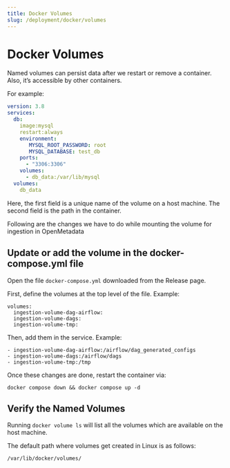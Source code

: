 ```yaml
---
title: Docker Volumes
slug: /deployment/docker/volumes
---
```


# Docker Volumes

Named volumes can persist data after we restart or remove a container. Also, it’s accessible by other containers.

For example:

```yaml
version: 3.8
services:
  db:
    image:mysql
    restart:always
    environment:
       MYSQL_ROOT_PASSWORD: root
       MYSQL_DATABASE: test_db
    ports:
      - "3306:3306"
    volumes:
      - db_data:/var/lib/mysql
  volumes:
    db_data
```


Here, the first field is a unique name of the volume on a host machine. The second field is the path in the container.

Following are the changes we have to do while mounting the volume for ingestion in OpenMetadata

## Update or add the volume in the docker-compose.yml file

Open the file `docker-compose.yml` downloaded from the Release page.

First, define the volumes at the top level of the file. Example:

```commandline
volumes:
  ingestion-volume-dag-airflow:
  ingestion-volume-dags:
  ingestion-volume-tmp:
```

Then, add them in the service. Example:

```commandline
- ingestion-volume-dag-airflow:/airflow/dag_generated_configs
- ingestion-volume-dags:/airflow/dags
- ingestion-volume-tmp:/tmp
```

Once these changes are done, restart the container via:

```commandline
docker compose down && docker compose up -d
```

## Verify the Named Volumes

Running `docker volume ls` will list all the volumes which are available on the host machine.

The default path where volumes get created in Linux is as follows:

```commandline
/var/lib/docker/volumes/
```
